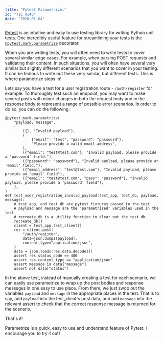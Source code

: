 ```yaml
---
title: "Pytest Parametrize."
id: "TIL 0140"
date: "2020-01-04"
---
```


[Pytest](https://docs.pytest.org/en/latest/) is an intuitive and easy to use testing library for writing Python unit tests. One incredibly useful feature for streamlining your tests is the  [`@pytest.mark.parametrize`](https://docs.pytest.org/en/latest/parametrize.html#pytest-mark-parametrize) decorator.

When you are writing tests, you will often need to write tests to cover several similar edge cases. For example, when parsing POST requests and validating their content. In such situations, you will often have several very similar but slightly different scenarios that you want to cover in your testing. It can be tedious to write out these very similar, but different tests. This is where parametrize steps in! 

Lets say you have a test for a user registration route - `/auth/register` for example. To thoroughly test such an endpoint, you may want to make several posts with minor changes in both the request body and in the response body to represent a range of possible error scenarios. In order to do so, you can do the following: 


```
@pytest.mark.parametrize(
    "payload, message",
    [
        ({}, "Invalid payload"),
        (
            {"email": "test", "password": "password"},
            "Please provide a valid email address",
        ),
        ({"email": "test@test.com"}, "Invalid payload, please provide a 'password' field."),
        ({"password": "password"}, "Invalid payload, please provide an 'email' field."),
        ({"email_address": "test@test.com"}, "Invalid payload, please provide an 'email' field"),
        ({"email": "test@test.com", "pass": "password"}, "Invalid payload, please provide a 'password' field"),
    ],
)
def test_user_registration_invalid_payload(test_app, test_db, payload, message):
    # test_app, and test_db are pytest fixtures passed to the test
    # payload and message are the 'parametrized' variables used in the test
    # recreate_db is a utility function to clear out the test db
    recreate_db()
    client = test_app.test_client()
    res = client.post(
        "/auth/register",
        data=json.dumps(payload),
        content_type="application/json",
    )
    data = json.loads(res.data.decode())
    assert res.status_code == 400
    assert res.content_type == "application/json"
    assert message in data["message"]
    assert not data["status"]
```

In the above test, instead of manually creating a test for each scenario, we can easily use parametrize to wrap up the post bodies and response messages in one easy to use place. From there, we just swop out the variables `payload` and `message` in the appropriate places in the test. That is to say, add `payload` into the test_client's post data, and add `message` into the relevant assert to check that the correct response message is returned for the scenario. 

That's it! 

Parametrize is a quick, easy to use and understand feature of Pytest. I encourage you to try it out! 
